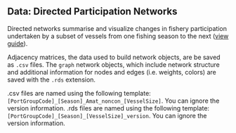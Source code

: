 ## Data: Directed Participation Networks

Directed networks summarise and visualize changes in fishery participation undertaken by a subset of vessels from one fishing season to the next ([view guide](https://github.com/mfisher5/ParticipationNetworks/blob/master/doc/Guide_To_Directed_Networks.md)). 

Adjacency matrices, the data used to build network objects, are be saved as `.csv` files. The `graph` network objects, which include network structure and additional information for nodes and edges (i.e. weights, colors) are saved with the `.rds` extension. 

.csv files are named using the following template: `[PortGroupCode]_[Season]_Amat_noncon_[VesselSize]`. You can ignore the version information.
.rds files are named using the following template: `[PortGroupCode]_[Season]_[VesselSize]_version`. You can ignore the version information.

